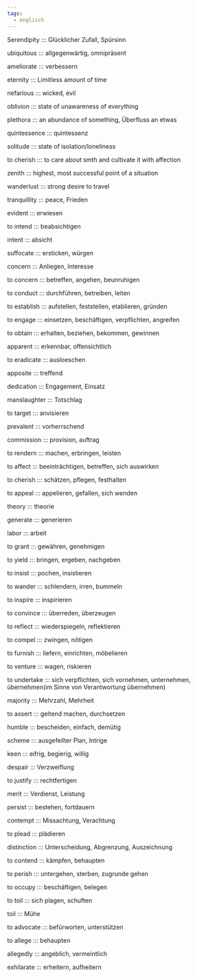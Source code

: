 ```yaml
---
tags:
  - englisch
---
```

Serendipity ::: Glücklicher Zufall, Spürsinn
<!--SR:!2024-10-14,14,317!2024-10-17,18,304-->

<!--SR:!2024-10-02,68,312-->

ubiquitous ::: allgegenwärtig, omnipräsent
<!--SR:!2024-09-30,4,297!2024-10-15,16,290-->

<!--SR:!2025-06-01,251,330-->

ameliorate ::: verbessern
<!--SR:!2024-10-17,17,317!2024-10-14,15,304-->

<!--SR:!2024-10-05,19,382-->

eternity ::: Limitless amount of time
<!--SR:!2024-10-13,14,304!2024-10-16,16,317-->

<!--SR:!2025-05-23,245,332-->

nefarious ::: wicked, evil
<!--SR:!2024-10-15,16,304!2024-09-30,4,297-->

<!--SR:!2024-10-02,68,312-->

oblivion ::: state of unawareness of everything
<!--SR:!2024-10-14,15,290!2024-10-14,14,317-->

<!--SR:!2025-02-19,164,312-->

plethora ::: an abundance of something, Überfluss an etwas
<!--SR:!2024-10-13,14,290!2024-09-30,4,297-->

<!--SR:!2024-10-04,67,317-->

quintessence ::: quintessenz
<!--SR:!2024-10-15,16,304!2024-09-30,4,297-->

<!--SR:!2025-05-26,249,332-->

solitude ::: state of isolation/loneliness
<!--SR:!2024-10-17,17,317!2024-10-12,13,290-->

<!--SR:!2025-05-09,235,330-->

to cherish ::: to care about smth and cultivate it with affection
<!--SR:!2024-09-30,4,297!2024-10-13,14,290-->

<!--SR:!2025-06-17,266,337-->

zenith ::: highest, most successful point of a situation
<!--SR:!2024-09-30,4,297!2024-10-13,14,290-->

<!--SR:!2025-04-13,210,325-->

wanderlust ::: strong desire to travel
<!--SR:!2024-10-16,17,304!2024-09-30,4,297-->

<!--SR:!2025-06-07,257,337-->

tranquillity ::: peace, Frieden
<!--SR:!2024-09-30,4,297!2024-10-14,15,304-->

<!--SR:!2025-03-30,202,312-->

evident ::: erwiesen
<!--SR:!2024-10-12,13,290!2024-10-11,11,297-->

<!--SR:!2024-10-26,71,352-->

to intend ::: beabsichtigen
<!--SR:!2024-10-17,18,304!2024-09-30,4,297-->

<!--SR:!2024-10-21,68,352-->

intent ::: absicht
<!--SR:!2024-10-13,14,290!2024-09-30,4,306-->

<!--SR:!2024-10-20,67,352-->

suffocate ::: ersticken, würgen
<!--SR:!2024-10-16,17,290!2024-09-30,4,297-->

<!--SR:!2024-10-27,72,352-->

concern ::: Anliegen, Interesse
<!--SR:!2024-10-15,16,290!2024-09-30,4,297-->

<!--SR:!2024-10-10,55,318-->

to concern ::: betreffen, angehen, beunruhigen
<!--SR:!2024-09-30,4,297!2024-10-15,16,304-->

<!--SR:!2024-12-15,98,318-->

to conduct ::: durchführen, betreiben, leiten
<!--SR:!2024-10-15,15,317!2024-10-16,17,304-->

<!--SR:!2024-10-10,59,332-->

to establish ::: aufstellen, feststellen, etablieren, gründen
<!--SR:!2024-10-14,15,304!2024-09-30,4,297-->

<!--SR:!2025-01-21,134,358-->

to engage ::: einsetzen, beschäftigen, verpflichten, angreifen
<!--SR:!2024-10-08,8,250!2024-09-30,4,297-->

<!--SR:!2024-10-04,26,272-->

to obtain ::: erhalten, beziehen, bekommen, gewinnen
<!--SR:!2024-10-19,19,326!2024-10-16,17,304-->

<!--SR:!2024-11-16,54,312-->

apparent ::: erkennbar, offensichtlich
<!--SR:!2024-10-14,14,317!2024-10-16,17,290-->

<!--SR:!2024-10-12,59,332-->

to eradicate ::: ausloeschen
<!--SR:!2024-09-30,4,297!2024-10-16,17,290-->

<!--SR:!2024-10-06,19,382-->

apposite ::: treffend
<!--SR:!2024-10-14,15,304!2024-10-16,16,317-->

<!--SR:!2024-10-09,19,364-->

dedication ::: Engagement, Einsatz
<!--SR:!2024-10-16,17,304!2024-09-30,4,297-->

<!--SR:!2024-10-01,15,363-->

manslaughter ::: Totschlag
<!--SR:!2024-10-17,17,317!2024-10-16,17,304-->

<!--SR:!2024-10-09,22,383-->

to target ::: anvisieren
<!--SR:!2024-10-13,14,290!2024-09-30,4,306-->

<!--SR:!2024-10-13,23,384-->

prevalent ::: vorherrschend
<!--SR:!2024-10-13,14,304!2024-10-15,15,317-->

<!--SR:!2024-10-24,31,384-->

commission ::: provision, auftrag
<!--SR:!2024-10-13,14,304!2024-10-01,4,277-->

<!--SR:!2024-10-07,56,338-->

to rendern ::: machen, erbringen, leisten
<!--SR:!2024-10-15,15,317!2024-10-16,17,304-->

<!--SR:!2024-12-03,86,357-->

to affect ::: beeinträchtigen, betreffen, sich auswirken
<!--SR:!2024-10-16,17,304!2024-09-30,4,297-->

<!--SR:!2024-11-10,85,352-->

to cherish ::: schätzen, pflegen, festhalten
<!--SR:!2024-10-19,19,326!2024-10-14,15,304-->

<!--SR:!2024-10-27,72,352-->

to appeal ::: appelieren, gefallen, sich wenden
<!--SR:!2024-10-17,18,304!2024-10-15,15,317-->

<!--SR:!2024-12-08,90,318-->

theory ::: theorie
<!--SR:!2024-10-17,18,304!2024-09-30,4,297-->

<!--SR:!2024-12-04,87,368-->

generate ::: generieren
<!--SR:!2024-10-09,10,270!2024-10-18,18,317-->

<!--SR:!2024-12-13,95,368-->

labor ::: arbeit
<!--SR:!2024-09-30,4,297!2024-10-15,16,304-->

<!--SR:!2024-12-12,95,368-->

to grant ::: gewähren, genehmigen
<!--SR:!2024-10-09,10,297!2024-10-14,14,304-->

<!--SR:!2024-11-03,78,358-->

to yield ::: bringen, ergeben, nachgeben
<!--SR:!2024-10-16,17,290!2024-10-16,16,317-->

<!--SR:!2024-10-24,45,298-->

to insist ::: pochen, insistieren
<!--SR:!2024-10-15,16,304!2024-09-30,4,297-->

<!--SR:!2024-12-06,89,358-->

to wander ::: schlendern, irren, bummeln
<!--SR:!2024-10-19,19,326!2024-10-13,14,290-->

<!--SR:!2024-10-30,75,358-->

to inspire ::: inspirieren
<!--SR:!2024-09-30,4,297!2024-10-14,15,304-->

<!--SR:!2024-11-08,83,358-->

to convince ::: überreden, überzeugen
<!--SR:!2024-09-30,4,297!2024-10-15,16,290-->

<!--SR:!2024-12-06,88,368-->

to reflect ::: wiederspiegeln, reflektieren
<!--SR:!2024-09-30,4,297!2024-10-17,18,304-->

<!--SR:!2024-12-10,92,358-->

to compel ::: zwingen, nötigen
<!--SR:!2024-09-30,4,297!2024-10-17,18,304-->

<!--SR:!2024-09-26,47,338-->

to furnish ::: liefern, einrichten, möbelieren
<!--SR:!2024-10-15,16,304!2024-10-18,18,326-->

<!--SR:!2024-11-28,81,368-->

to venture ::: wagen, riskieren
<!--SR:!2024-10-01,4,308!2024-10-10,11,284-->

<!--SR:!2024-11-28,80,368-->

to undertake ::: sich verpflichten, sich vornehmen, unternehmen, übernehmen(im Sinne von Verantwortung übernehmen)
<!--SR:!2024-10-09,10,284!2024-10-17,17,317-->

<!--SR:!2024-12-04,82,278-->

majority ::: Mehrzahl, Mehrheit
<!--SR:!2024-09-30,4,297!2024-10-17,18,304-->

<!--SR:!2024-12-02,85,368-->

to assert ::: geltend machen, durchsetzen
<!--SR:!2024-10-15,16,304!2024-09-30,4,297-->

<!--SR:!2024-09-27,10,278-->

humble ::: bescheiden, einfach, demütig
<!--SR:!2024-10-01,4,277!2024-10-17,18,304-->

<!--SR:!2024-11-02,77,358-->

scheme ::: ausgefeilter Plan, Intrige
<!--SR:!2024-09-30,4,297!2024-10-14,15,290-->

<!--SR:!2024-11-29,82,368-->

keen ::: eifrig, begierig, willig
<!--SR:!2024-10-16,17,304!2024-10-17,17,317-->

<!--SR:!2025-01-17,130,348-->

despair ::: Verzweiflung
<!--SR:!2024-10-13,14,290!2024-10-19,19,326-->

<!--SR:!2024-11-27,79,368-->

to justify ::: rechtfertigen
<!--SR:!2024-09-30,4,297!2024-10-15,16,304-->

<!--SR:!2024-12-01,84,368-->

merit ::: Verdienst, Leistung
<!--SR:!2024-10-17,18,304!2024-10-10,10,306-->

<!--SR:!2024-11-07,60,348-->

persist ::: bestehen, fortdauern
<!--SR:!2024-10-17,18,304!2024-10-15,15,317-->

<!--SR:!2024-11-01,76,358-->

contempt ::: Missachtung, Verachtung
<!--SR:!2024-10-14,15,304!2024-10-02,2,286-->

<!--SR:!2025-03-31,189,348-->

to plead ::: plädieren
<!--SR:!2024-09-30,4,297!2024-10-14,15,290-->

<!--SR:!2024-12-09,92,358-->

distinction ::: Unterscheidung, Abgrenzung, Auszeichnung
<!--SR:!2024-09-30,4,297!2024-10-16,17,304-->

<!--SR:!2025-04-10,199,358-->

to contend ::: kämpfen, behaupten
<!--SR:!2024-10-01,4,307!2024-10-08,9,270-->

<!--SR:!2024-12-02,85,368-->

to perish ::: untergehen, sterben, zugrunde gehen
<!--SR:!2024-09-30,4,297!2024-10-14,15,290-->

<!--SR:!2024-10-19,25,328-->

to occupy ::: beschäftigen, belegen
<!--SR:!2024-10-13,14,304!2024-09-30,4,297-->

<!--SR:!2024-11-02,77,358-->

to toil ::: sich plagen, schuften
<!--SR:!2024-10-13,14,290!2024-09-30,4,306-->

<!--SR:!2024-11-15,67,338-->

toil ::: Mühe
<!--SR:!2024-09-30,4,306!2024-10-13,14,290-->

<!--SR:!2024-12-02,85,358-->

to advocate ::: befürworten, unterstützen
<!--SR:!2024-10-18,18,317!2024-10-15,16,304-->

<!--SR:!2024-11-22,75,368-->

to allege ::: behaupten
<!--SR:!2024-09-30,4,297!2024-10-14,15,304-->

<!--SR:!2024-12-12,94,368-->

allegedly ::: angeblich, vermeintlich
<!--SR:!2024-10-18,18,317!2024-10-13,14,290-->

<!--SR:!2024-10-01,48,348-->

exhilarate ::: erheitern, aufheitern
<!--SR:!2024-10-10,11,284!2024-10-14,14,317-->

<!--SR:!2024-10-25,32,385-->

